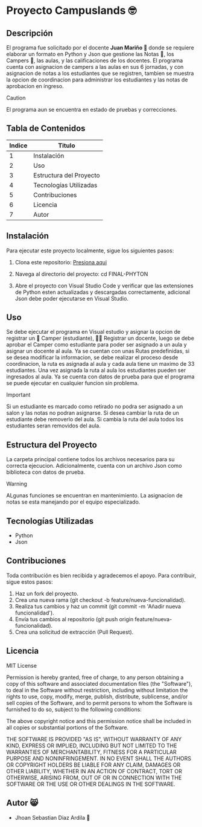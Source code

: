 # Proyecto Campuslands 🤓

## Descripción

El programa fue solicitado por el docente **Juan Mariño 🥑** donde se requiere elaborar un formato en Python y Json que gestione las Notas 📔, los Campers 🚻, las aulas, y las calificaciones de los docentes.
El programa cuenta con asignacion de campers a las aulas en sus 6 jornadas, y con asignacion de notas a los estudiantes que se registren, tambien se muestra la opcion de coordinacion para administrar los estudiantes y las notas de aprobacion en ingreso.


> [!CAUTION]
> El programa aun se encuentra en estado de pruebas y correcciones.

## Tabla de Contenidos

| Indice | Titulo |
| -- | --|
| 1 | Instalación |
| 2 | Uso |
| 3 | Estructura del Proyecto |
| 4 | Tecnologías Utilizadas |
| 5 | Contribuciones |
| 6 | Licencia |
| 7 | Autor|

## Instalación

Para ejecutar este proyecto localmente, sigue los siguientes pasos:

1. Clona este repositorio: [Presiona aqui](https://github.com/JhoanDiazArdila/FINAL-PHYTON)

2. Navega al directorio del proyecto:
   cd FINAL-PHYTON

3. Abre el proyecto con Visual Studio Code y verificar que las extensiones de Python esten actualizadas y descargadas correctamente, adicional Json debe poder ejecutarse en Visual Studio.

## Uso

Se debe ejecutar el programa en Visual estudio y asignar la opcion de registrar un 🚀 Camper (estudiante), 👨‍🏫 Registrar un docente, luego se debe aprobar el Camper como estudiante para poder ser asignado a un aula y asignar un docente al aula.
Ya se cuentan con unas Rutas predefinidas, si se desea modificar la informacion, se debe realizar el proceso desde coordinacion, la ruta es asignada al aula y cada aula tiene un maximo de 33 estudiantes.
Una vez asignada la ruta al aula los estudiantes pueden ser ingresados al aula.
Ya se cuenta con datos de prueba para que el programa se puede ejecutar en cualquier funcion sin problema.

> [!IMPORTANT]
> Si un estudiante es marcado como retirado no podra ser asignado a un salon y las notas no podran asignarse.
> Si desea cambiar la ruta de un estudiante debe removerlo del aula.
> Si cambia la ruta del aula todos los estudiantes seran removidos del aula.

## Estructura del Proyecto

La carpeta principal contiene todos los archivos necesarios para su correcta ejecucion. Adicionalmente, cuenta con un archivo Json como biblioteca con datos de prueba.

> [!WARNING]
> ALgunas funciones se encuentran en mantenimiento.
> La asignacion de notas se esta manejando por el equipo especializado.

## Tecnologías Utilizadas

- Python
- Json

## Contribuciones

Toda contribución es bien recibida y agradecemos el apoyo. Para contribuir, sigue estos pasos:

1. Haz un fork del proyecto.
2. Crea una nueva rama (git checkout -b feature/nueva-funcionalidad).
3. Realiza tus cambios y haz un commit (git commit -m 'Añadir nueva funcionalidad').
4. Envía tus cambios al repositorio (git push origin feature/nueva-funcionalidad).
5. Crea una solicitud de extracción (Pull Request).

## Licencia

MIT License

Permission is hereby granted, free of charge, to any person obtaining a copy
of this software and associated documentation files (the "Software"), to deal
in the Software without restriction, including without limitation the rights
to use, copy, modify, merge, publish, distribute, sublicense, and/or sell
copies of the Software, and to permit persons to whom the Software is
furnished to do so, subject to the following conditions:

The above copyright notice and this permission notice shall be included in all
copies or substantial portions of the Software.

THE SOFTWARE IS PROVIDED "AS IS", WITHOUT WARRANTY OF ANY KIND, EXPRESS OR
IMPLIED, INCLUDING BUT NOT LIMITED TO THE WARRANTIES OF MERCHANTABILITY,
FITNESS FOR A PARTICULAR PURPOSE AND NONINFRINGEMENT. IN NO EVENT SHALL THE
AUTHORS OR COPYRIGHT HOLDERS BE LIABLE FOR ANY CLAIM, DAMAGES OR OTHER
LIABILITY, WHETHER IN AN ACTION OF CONTRACT, TORT OR OTHERWISE, ARISING FROM,
OUT OF OR IN CONNECTION WITH THE SOFTWARE OR THE USE OR OTHER DEALINGS IN THE
SOFTWARE.

## Autor 😸

- Jhoan Sebastian Diaz Ardila  🥑
